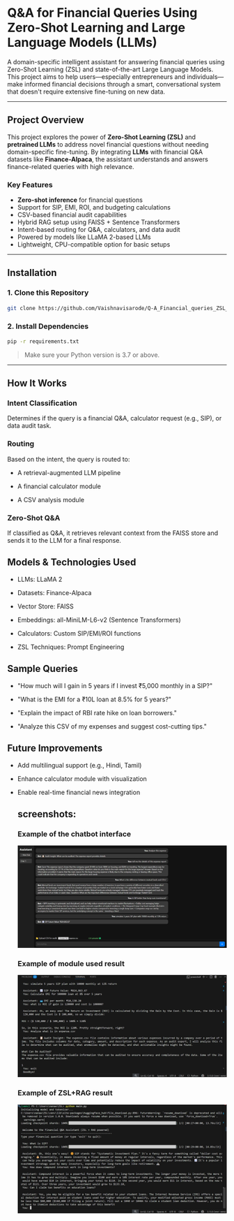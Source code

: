 #  Q&A for Financial Queries Using Zero-Shot Learning and Large Language Models (LLMs)

A domain-specific intelligent assistant for answering financial queries using Zero-Shot Learning (ZSL) and state-of-the-art Large Language Models. This project aims to help users—especially entrepreneurs and individuals—make informed financial decisions through a smart, conversational system that doesn't require extensive fine-tuning on new data.

---

##  Project Overview

This project explores the power of **Zero-Shot Learning (ZSL)** and **pretrained LLMs** to address novel financial questions without needing domain-specific fine-tuning. By integrating **LLMs** with financial Q&A datasets like **Finance-Alpaca**, the assistant understands and answers finance-related queries with high relevance.

###  Key Features

-  **Zero-shot inference** for financial questions
-  Support for SIP, EMI, ROI, and budgeting calculations
-  CSV-based financial audit capabilities
-  Hybrid RAG setup using FAISS + Sentence Transformers
-  Intent-based routing for Q&A, calculators, and data audit
-  Powered by models like  LLaMA 2-based LLMs
-  Lightweight, CPU-compatible option for basic setups

---
##  Installation

### 1. Clone this Repository

```bash
git clone https://github.com/Vaishnavisarode/Q-A_Financial_queries_ZSL_LLMs.git

```

### 2. Install Dependencies

```bash
pip -r requirements.txt
```

>  Make sure your Python version is 3.7 or above.

---

##  How It Works

### Intent Classification
Determines if the query is a financial Q&A, calculator request (e.g., SIP), or data audit task.

### Routing
Based on the intent, the query is routed to:

- A retrieval-augmented LLM pipeline

- A financial calculator module

- A CSV analysis module

### Zero-Shot Q&A
If classified as Q&A, it retrieves relevant context from the FAISS store and sends it to the LLM for a final response.

## Models & Technologies Used
- LLMs: LLaMA 2 

- Datasets: Finance-Alpaca

- Vector Store: FAISS

- Embeddings: all-MiniLM-L6-v2 (Sentence Transformers)

- Calculators: Custom SIP/EMI/ROI functions

- ZSL Techniques: Prompt Engineering

## Sample Queries
- "How much will I gain in 5 years if I invest ₹5,000 monthly in a SIP?"

- "What is the EMI for a ₹10L loan at 8.5% for 5 years?"

- "Explain the impact of RBI rate hike on loan borrowers."

- "Analyze this CSV of my expenses and suggest cost-cutting tips."

## Future Improvements
- Add multilingual support (e.g., Hindi, Tamil)

- Enhance calculator module with visualization

- Enable real-time financial news integration

  ## screenshots:
  ### Example of the chatbot interface
  ![Alt Text](Output_images/App_output.jpeg)

  ### Example of module used result
  ![Alt Text](Output_images/Module_used_result.jpeg)

  ### Example of ZSL+RAG result 
  ![Alt Text](Output_images/Result.jpeg)
  
